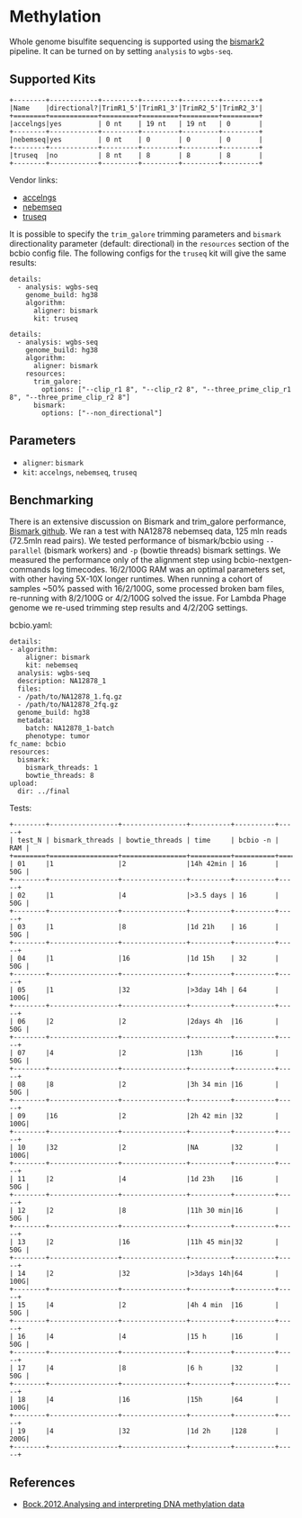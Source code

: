 # Methylation

Whole genome bisulfite sequencing is supported using
the [bismark2](https://www.bioinformatics.babraham.ac.uk/projects/bismark/) pipeline.
It can be turned on by setting `analysis` to `wgbs-seq`.

## Supported Kits
```eval_rst
+--------+------------+---------+---------+---------+---------+
|Name    |directional?|TrimR1_5'|TrimR1_3'|TrimR2_5'|TrimR2_3'|
+========+============+=========+=========+=========+=========+
|accelngs|yes         | 0 nt    | 19 nt   | 19 nt   | 0       |
+--------+------------+---------+---------+---------+---------+
|nebemseq|yes         | 0 nt    | 0       | 0       | 0       |
+--------+------------+---------+---------+---------+---------+
|truseq  |no          | 8 nt    | 8       | 8       | 8       |
+--------+------------+---------+---------+---------+---------+
```

Vendor links:
- [accelngs](https://swiftbiosci.com/accel-ngs-methyl-seq-dna-library-kit/)
- [nebemseq](https://www.neb.com/products/e7120-nebnext-enzymatic-methyl-seq-kit)
- [truseq](https://www.illumina.com/products/by-type/sequencing-kits/library-prep-kits/truseq-methyl-capture-epic.html)


It is possible to specify the `trim_galore` trimming parameters and `bismark` directionality parameter (default: directional) in the `resources` section of the bcbio config file. The following configs for the `truseq` kit will give the same results:
```
details:
  - analysis: wgbs-seq
    genome_build: hg38
    algorithm:
      aligner: bismark
      kit: truseq
```
```
details:
  - analysis: wgbs-seq
    genome_build: hg38
    algorithm:
      aligner: bismark
    resources:
      trim_galore:
        options: ["--clip_r1 8", "--clip_r2 8", "--three_prime_clip_r1 8", "--three_prime_clip_r2 8"]
      bismark:
        options: ["--non_directional"]
```

## Parameters
- `aligner`: `bismark`
- `kit`: `accelngs`, `nebemseq`, `truseq`

## Benchmarking
There is an extensive discussion on Bismark and trim_galore performance, [Bismark github](https://github.com/FelixKrueger/Bismark/issues/96).
We ran a test with NA12878 nebemseq data, 125 mln reads (72.5mln read pairs).
We tested performance of bismark/bcbio using `--parallel` (bismark workers) and `-p` (bowtie threads) bismark settings.
We measured the performance only of the alignment step using bcbio-nextgen-commands log timecodes. 16/2/100G RAM was an optimal parameters set, with other having 5X-10X longer runtimes. When running a cohort of samples ~50% passed with 16/2/100G, some processed broken bam files, re-running with 8/2/100G or 4/2/100G solved the issue. For Lambda Phage genome we re-used trimming step results and 4/2/20G settings.

bcbio.yaml:
```
details:
- algorithm:
    aligner: bismark
    kit: nebemseq
  analysis: wgbs-seq
  description: NA12878_1
  files:
  - /path/to/NA12878_1.fq.gz
  - /path/to/NA12878_2fq.gz
  genome_build: hg38
  metadata:
    batch: NA12878_1-batch
    phenotype: tumor
fc_name: bcbio
resources:
  bismark:
    bismark_threads: 1
    bowtie_threads: 8
upload:
  dir: ../final
```

Tests:

```eval_rst
+--------+-----------------+----------------+----------+----------+-----+
| test_N | bismark_threads | bowtie_threads | time     | bcbio -n | RAM |
+========+=================+================+==========+==========+=====+
| 01     |1                |2               |14h 42min | 16       | 50G |
+--------+-----------------+----------------+----------+----------+-----+
| 02     |1                |4               |>3.5 days | 16       | 50G |
+--------+-----------------+----------------+----------+----------+-----+
| 03     |1                |8               |1d 21h    | 16       | 50G |
+--------+-----------------+----------------+----------+----------+-----+
| 04     |1                |16              |1d 15h    | 32       | 50G |
+--------+-----------------+----------------+----------+----------+-----+
| 05     |1                |32              |>3day 14h | 64       | 100G|
+--------+-----------------+----------------+----------+----------+-----+
| 06     |2                |2               |2days 4h  |16        | 50G |
+--------+-----------------+----------------+----------+----------+-----+
| 07     |4                |2               |13h       |16        | 50G |
+--------+-----------------+----------------+----------+----------+-----+
| 08     |8                |2               |3h 34 min |16        | 50G |
+--------+-----------------+----------------+----------+----------+-----+
| 09     |16               |2               |2h 42 min |32        | 100G|
+--------+-----------------+----------------+----------+----------+-----+
| 10     |32               |2               |NA        |32        | 100G|
+--------+-----------------+----------------+----------+----------+-----+
| 11     |2                |4               |1d 23h    |16        | 50G |
+--------+-----------------+----------------+----------+----------+-----+
| 12     |2                |8               |11h 30 min|16        | 50G |
+--------+-----------------+----------------+----------+----------+-----+
| 13     |2                |16              |11h 45 min|32        | 50G |
+--------+-----------------+----------------+----------+----------+-----+
| 14     |2                |32              |>3days 14h|64        | 100G|
+--------+-----------------+----------------+----------+----------+-----+
| 15     |4                |2               |4h 4 min  |16        | 50G |
+--------+-----------------+----------------+----------+----------+-----+
| 16     |4                |4               |15 h      |16        | 50G |
+--------+-----------------+----------------+----------+----------+-----+
| 17     |4                |8               |6 h       |32        | 50G |
+--------+-----------------+----------------+----------+----------+-----+
| 18     |4                |16              |15h       |64        | 100G|
+--------+-----------------+----------------+----------+----------+-----+
| 19     |4                |32              |1d 2h     |128       | 200G|
+--------+-----------------+----------------+----------+----------+-----+
```

## References
- [Bock.2012.Analysing and interpreting DNA methylation data](https://www.nature.com/articles/nrg3273)
